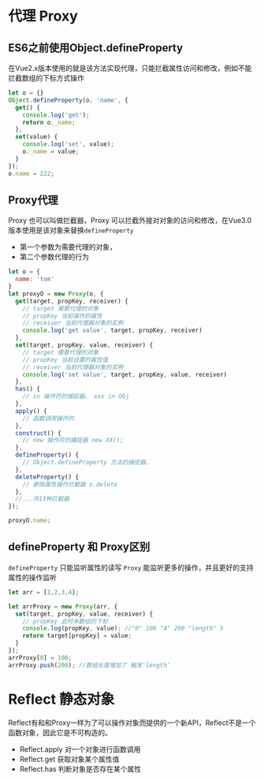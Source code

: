 
# 代理 Proxy

## ES6之前使用Object.defineProperty
在Vue2.x版本使用的就是该方法实现代理，只能拦截属性访问和修改，例如不能拦截数组的下标方式操作
```javascript
let o = {}
Object.defineProperty(o, 'name', {
  get() {
    console.log('get');
    return o._name;
  },
  set(value) {
    console.log('set', value);
    o._name = value;
  }
});
o.name = 222;
```
## Proxy代理
Proxy 也可以叫做拦截器，Proxy 可以拦截外接对对象的访问和修改，在Vue3.0版本使用是该对象来替换`defineProperty`   
* 第一个参数为需要代理的对象，
* 第二个参数代理的行为
```javascript
let o = {
  name: 'tom'
}
let proxyO = new Proxy(o, {
  get(target, propKey, receiver) {
    // target 需要代理的对象
    // propKey 当前操作的属性
    // receiver 当前代理器对象的实例
    console.log('get value', target, propKey, receiver)
  },
  set(target, propKey, value, receiver) {
    // target 需要代理的对象
    // propKey 当前设置的属性值
    // receiver 当前代理器对象的实例
    console.log('set value', target, propKey, value, receiver)
  },
  has() {
    // in 操作符的捕捉器。 xxx in Obj
  },
  apply() {
    // 函数调用操作的
  },
  construct() {
    // new 操作符的捕捉器 new XX();
  },
  defineProperty() {
    // Object.defineProperty 方法的捕捉器。
  },
  deleteProperty() {
    // 删除属性操作拦截器 o.delete
  },
  //...共13种拦截器
});

proxyO.name;
```

## defineProperty 和 Proxy区别
`defineProperty` 只能监听属性的读写 `Proxy` 能监听更多的操作，并且更好的支持属性的操作监听
```javascript
let arr = [1,2,3,4];

let arrProxy = new Proxy(arr, {
  set(target, propKey, value, receiver) {
    // propKey 此时未数组的下标
    console.log(propKey, value); //"0" 100 "4" 200 "length" 5
    return target[propKey] = value;
  }
});
arrProxy[0] = 100;
arrProxy.push(200); //数组长度增加了 触发'length'
```

# Reflect 静态对象
Reflect有和和Proxy一样为了可以操作对象而提供的一个新API，Reflect不是一个函数对象，因此它是不可构造的。
* Reflect.apply 对一个对象进行函数调用
* Reflect.get 获取对象某个属性值
* Reflect.has 判断对象是否存在某个属性